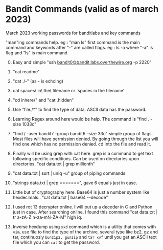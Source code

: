 # Bandit Commands (valid as of march 2023)
March 2023 working passwords for banditlabs and key commands

"man"ing commands help. eg : "man ls"
first command is the main command and keywords after "-" are called flags. eg : ls -a where "-a" is flag and "ls" is main command.

0. Easy and simple "ssh bandit0@bandit.labs.overthewire.org -p 2220"

1. "cat readme"

2. "cat ./-" (as - is echoing)

3. cat spaces\ in\ the\ filename or 'spaces in the filename'

4. "cd inhere/" and "cat .hidden"

5. Use "file./*" to find the type of data. ASCII data has the password.

6. Learning Regex around here would be help. The command is "find . -size 1033c"

7. "find / -user bandit7 -group bandit6 -size 33c" simple group of flags. Most files will have permission denied. By going through the list you will find one which has no permission denied. cd into the file and read it.

8. Finally will be using grep with cat here. grep is a command to get text following specific conditions. Can be used on directories upon directories.  "cat data.txt | grep millionth"

9. "cat data.txt | sort | uniq -u" group of piping commands

10. "strings data.txt | grep =======", gave 6 equals just in case.

11. Little but of cryptography here. Base64 is just a number system like hexdecimals.. "cat data.txt | base64 --decode"

12. I used rot 13 decrypter online. I will put up a decoder in C and Python just in case. After searching online, I found this command "cat data.txt | tr a-zA-Z n-za-mN-ZA-M" high iq.
13. Inverse hexdump using `xxd` command which is a utility that comes with `vim`, use file to find the type of the archive, several type like bz2, gz and tar, continuosly `bunzip2, gunzip` and `tar xvf` until you get an ASCII text file which you can `cat` to get the password.
